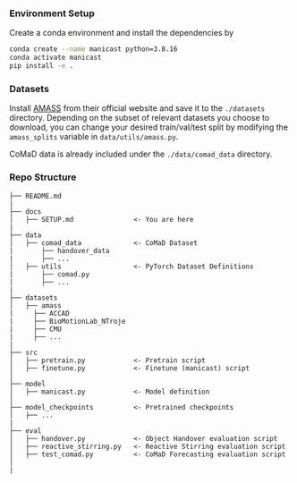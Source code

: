 ### Environment Setup

Create a conda environment and install the dependencies by
```bash
conda create --name manicast python=3.8.16
conda activate manicast
pip install -e .
```

### Datasets

Install [AMASS](https://amass.is.tue.mpg.de/) from their official website and save it to the `./datasets` directory. Depending on the subset of relevant datasets you choose to download, you can change your desired train/val/test split by modifying the `amass_splits` variable in `data/utils/amass.py`. 

CoMaD data is already included under the `./data/comad_data` directory.

### Repo Structure
```
├── README.md
|
├── docs
│   ├── SETUP.md               <- You are here
|
├── data
│   ├── comad_data             <- CoMaD Dataset
|   	├── handover_data 
|   	├── ... 
│   ├── utils                  <- PyTorch Dataset Definitions
|   	├── comad.py 
|   	├── ... 
|
├── datasets
│   ├── amass
|     ├── ACCAD
|     ├── BioMotionLab_NTroje
|     ├── CMU
|     ├── ...
|
├── src
│   ├── pretrain.py            <- Pretrain script
│   ├── finetune.py            <- Finetune (manicast) script
│
├── model
│   ├── manicast.py            <- Model definition
│
├── model_checkpoints          <- Pretrained checkpoints
│   ├── ...
|
├── eval
│   ├── handover.py            <- Object Handover evaluation script
│   ├── reactive_stirring.py   <- Reactive Stirring evaluation script
│   ├── test_comad.py          <- CoMaD Forecasting evaluation script
│
|
```
